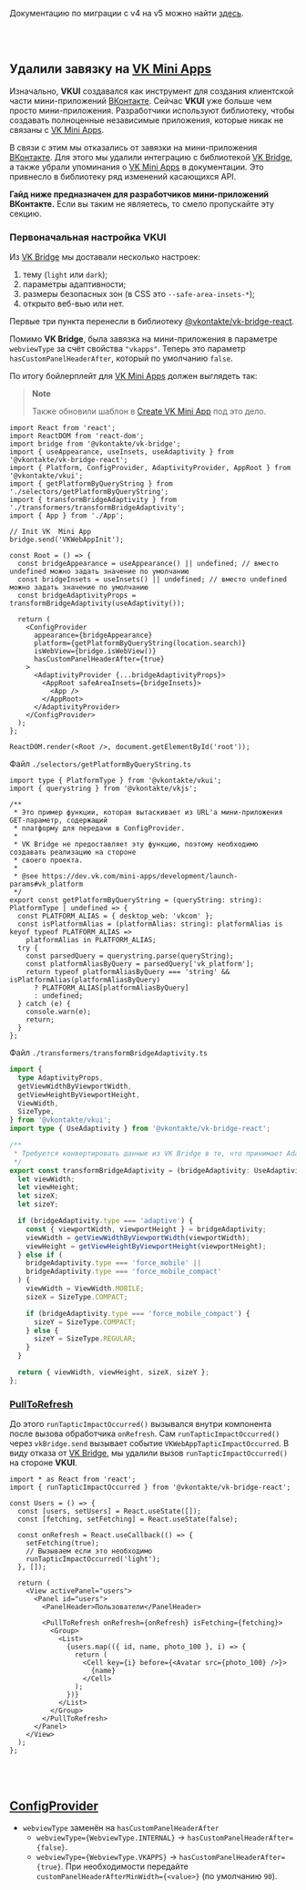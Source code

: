 Документацию по миграции с v4 на v5 можно найти [здесь](https://github.com/VKCOM/VKUI/releases/tag/v5.0.1).

<br/><br/>

## Удалили завязку на [VK Mini Apps](https://vk.com/miniapps)

Изначально, **VKUI** создавался как инструмент для создания клиентской части мини-приложений [ВКонтакте](https://vk.com).
Сейчас **VKUI** уже больше чем просто мини-приложения. Разработчики используют библиотеку, чтобы
создавать полноценные независимые приложения, которые никак не связаны с [VK Mini Apps](https://vk.com/miniapps).

В связи с этим мы отказались от завязки на мини-приложения [ВКонтакте](https://vk.com). Для этого мы
удалили интеграцию с библиотекой [VK Bridge](https://www.npmjs.com/package/@vkontakte/vk-bridge), а
также убрали упоминания о [VK Mini Apps](https://vk.com/miniapps) в документации. Это привнесло в
библиотеку ряд изменений касающихся API.

**Гайд ниже предназначен для разработчиков мини-приложений ВКонтакте.** Если вы таким не являетесь,
то смело пропускайте эту секцию.

### Первоначальная настройка VKUI

Из [VK Bridge](https://www.npmjs.com/package/@vkontakte/vk-bridge) мы доставали несколько настроек:

1. тему (`light` или `dark`);
2. параметры адаптивности;
3. размеры безопасных зон (в CSS это `--safe-area-insets-*`);
4. открыто веб-вью или нет.

Первые три пункта перенесли в библиотеку [@vkontakte/vk-bridge-react](https://www.npmjs.com/package/@vkontakte/vk-bridge-react).

Помимо **VK Bridge**, была завязка на мини-приложения в параметре `webviewType` за счёт свойства
`"vkapps"`. Теперь это параметр `hasCustomPanelHeaderAfter`, который по умолчанию `false`.

По итогу бойлерплейт для [VK Mini Apps](https://vk.com/miniapps) должен выглядеть так:

> **Note**
>
> Также обновили шаблон в [Create VK Mini App](https://github.com/VKCOM/create-vk-mini-app) под это
> дело.

```tsx
import React from 'react';
import ReactDOM from 'react-dom';
import bridge from '@vkontakte/vk-bridge';
import { useAppearance, useInsets, useAdaptivity } from '@vkontakte/vk-bridge-react';
import { Platform, ConfigProvider, AdaptivityProvider, AppRoot } from '@vkontakte/vkui';
import { getPlatformByQueryString } from './selectors/getPlatformByQueryString';
import { transformBridgeAdaptivity } from './transformers/transformBridgeAdaptivity';
import { App } from './App';

// Init VK  Mini App
bridge.send('VKWebAppInit');

const Root = () => {
  const bridgeAppearance = useAppearance() || undefined; // вместо undefined можно задать значение по умолчанию
  const bridgeInsets = useInsets() || undefined; // вместо undefined можно задать значение по умолчанию
  const bridgeAdaptivityProps = transformBridgeAdaptivity(useAdaptivity());

  return (
    <ConfigProvider
      appearance={bridgeAppearance}
      platform={getPlatformByQueryString(location.search)}
      isWebView={bridge.isWebView()}
      hasCustomPanelHeaderAfter={true}
    >
      <AdaptivityProvider {...bridgeAdaptivityProps}>
        <AppRoot safeAreaInsets={bridgeInsets}>
          <App />
        </AppRoot>
      </AdaptivityProvider>
    </ConfigProvider>
  );
};

ReactDOM.render(<Root />, document.getElementById('root'));
```

Файл `./selectors/getPlatformByQueryString.ts`

```tsx
import type { PlatformType } from '@vkontakte/vkui';
import { querystring } from '@vkontakte/vkjs';

/**
 * Это пример функции, которая вытаскивает из URL'а мини-приложения GET-параметр, содержащий
 * платформу для передачи в ConfigProvider.
 *
 * VK Bridge не предоставляет эту функцию, поэтому необходимо создавать реализацию на стороне
 * своего проекта.
 *
 * @see https://dev.vk.com/mini-apps/development/launch-params#vk_platform
 */
export const getPlatformByQueryString = (queryString: string): PlatformType | undefined => {
  const PLATFORM_ALIAS = { desktop_web: 'vkcom' };
  const isPlatformAlias = (platformAlias: string): platformAlias is keyof typeof PLATFORM_ALIAS =>
    platformAlias in PLATFORM_ALIAS;
  try {
    const parsedQuery = querystring.parse(queryString);
    const platformAliasByQuery = parsedQuery['vk_platform'];
    return typeof platformAliasByQuery === 'string' && isPlatformAlias(platformAliasByQuery)
      ? PLATFORM_ALIAS[platformAliasByQuery]
      : undefined;
  } catch (e) {
    console.warn(e);
    return;
  }
};
```

Файл `./transformers/transformBridgeAdaptivity.ts`

```ts
import {
  type AdaptivityProps,
  getViewWidthByViewportWidth,
  getViewHeightByViewportHeight,
  ViewWidth,
  SizeType,
} from '@vkontakte/vkui';
import type { UseAdaptivity } from '@vkontakte/vk-bridge-react';

/**
 * Требуется конвертировать данные из VK Bridge в те, что принимает AdaptivityProvider из VKUI.
 */
export const transformBridgeAdaptivity = (bridgeAdaptivity: UseAdaptivity): AdaptivityProps => {
  let viewWidth;
  let viewHeight;
  let sizeX;
  let sizeY;

  if (bridgeAdaptivity.type === 'adaptive') {
    const { viewportWidth, viewportHeight } = bridgeAdaptivity;
    viewWidth = getViewWidthByViewportWidth(viewportWidth);
    viewHeight = getViewHeightByViewportHeight(viewportHeight);
  } else if (
    bridgeAdaptivity.type === 'force_mobile' ||
    bridgeAdaptivity.type === 'force_mobile_compact'
  ) {
    viewWidth = ViewWidth.MOBILE;
    sizeX = SizeType.COMPACT;

    if (bridgeAdaptivity.type === 'force_mobile_compact') {
      sizeY = SizeType.COMPACT;
    } else {
      sizeY = SizeType.REGULAR;
    }
  }

  return { viewWidth, viewHeight, sizeX, sizeY };
};
```

### [PullToRefresh](#/PullToRefresh)

До этого `runTapticImpactOccurred()` вызывался внутри компонента после вызова обработчика `onRefresh`.
Сам `runTapticImpactOccurred()` через `vkBridge.send` вызывает событие `VKWebAppTapticImpactOccurred`.
В виду отказа от [VK Bridge](https://www.npmjs.com/package/@vkontakte/vk-bridge), мы удалили вызов
`runTapticImpactOccurred()` на стороне **VKUI**.

```tsx
import * as React from 'react';
import { runTapticImpactOccurred } from '@vkontakte/vk-bridge-react';

const Users = () => {
  const [users, setUsers] = React.useState([]);
  const [fetching, setFetching] = React.useState(false);

  const onRefresh = React.useCallback(() => {
    setFetching(true);
    // Вызываем если это необходимо
    runTapticImpactOccurred('light');
  }, []);

  return (
    <View activePanel="users">
      <Panel id="users">
        <PanelHeader>Пользователи</PanelHeader>

        <PullToRefresh onRefresh={onRefresh} isFetching={fetching}>
          <Group>
            <List>
              {users.map(({ id, name, photo_100 }, i) => {
                return (
                  <Cell key={i} before={<Avatar src={photo_100} />}>
                    {name}
                  </Cell>
                );
              })}
            </List>
          </Group>
        </PullToRefresh>
      </Panel>
    </View>
  );
};
```

<br/><br/>

## [ConfigProvider](#/ConfigProvider)

- `webviewType` заменён на `hasCustomPanelHeaderAfter`
  - `webviewType={WebviewType.INTERNAL}` -> `hasCustomPanelHeaderAfter={false}`.
  - `webviewType={WebviewType.VKAPPS}` -> `hasCustomPanelHeaderAfter={true}`. При необходимости передайте `customPanelHeaderAfterMinWidth={<value>}` (по умолчанию `90`).
